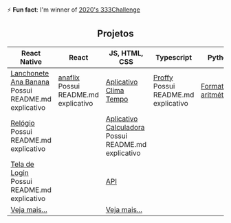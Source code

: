 ⚡ __Fun fact__: I'm winner of [2020's 333Challenge](https://github.com/codigofalado/desafio333/pull/41)

<h2 align="center">Projetos</h2>

| React Native | React | JS, HTML, CSS | Typescript | Python |
| --- | --- | --- | --- | --- |
| [Lanchonete Ana Banana](https://github.com/anabeatrizzz/app-mobile2-refeito)<br>Possui README.md explicativo | [anaflix](https://github.com/anabeatrizzz/anaflix)<br>Possui README.md explicativo | [Aplicativo Clima Tempo](https://github.com/anabeatrizzz/api-clima-tempo) | [Proffy](https://github.com/anabeatrizzz/proffy-nlw)<br>Possui README.md explicativo | [Formatador aritmético](https://github.com/anabeatrizzz/boilerplate-arithmetic-formatter)
| [Relógio](https://github.com/anabeatrizzz/mobile2-app-um)<br>Possui README.md explicativo | | [Aplicativo Calculadora](https://github.com/anabeatrizzz/monaca-app-dois)<br>Possui README.md explicativo
| [Tela de Login](https://github.com/anabeatrizzz/mobile2-app-tres)<br>Possui README.md explicativo | | [API](https://github.com/anabeatrizzz/monaca-app-cinco)
| [Veja mais...](https://github.com/anabeatrizzz?tab=repositories) | | [Veja mais...](https://github.com/anabeatrizzz?tab=repositories)
